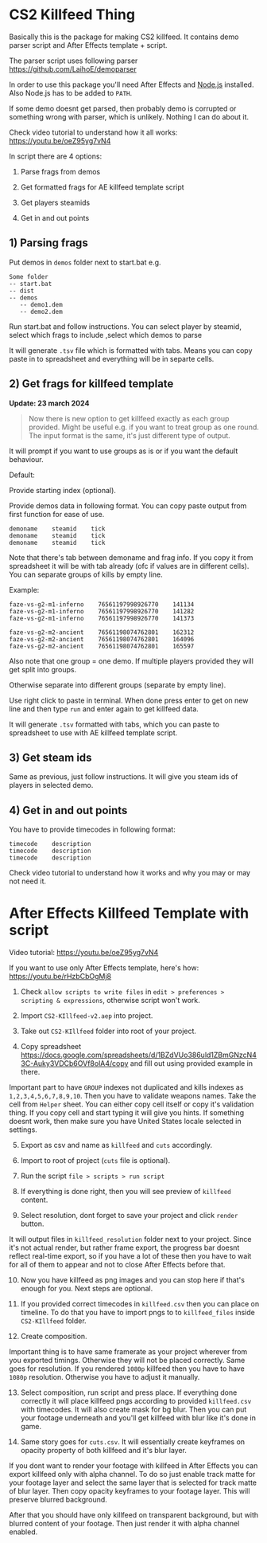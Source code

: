 # CS2 Killfeed Thing

Basically this is the package for making CS2 killfeed. It contains demo parser script and After Effects template + script.

The parser script uses following parser https://github.com/LaihoE/demoparser

In order to use this package you'll need After Effects and [Node.js](https://nodejs.org/en/download/current) installed. Also Node.js has to be added to `PATH`.

If some demo doesnt get parsed, then probably demo is corrupted or something wrong with parser, which is unlikely. Nothing I can do about it.

Check video tutorial to understand how it all works: https://youtu.be/oeZ95yg7vN4

In script there are 4 options:

1. Parse frags from demos

2. Get formatted frags for AE killfeed template script

3. Get players steamids

4. Get in and out points

## 1) Parsing frags

Put demos in `demos` folder next to start.bat e.g.

```
Some folder
-- start.bat
-- dist
-- demos
   -- demo1.dem
   -- demo2.dem
```

Run start.bat and follow instructions.
You can select player by steamid, select which frags to include ,select which demos to parse

It will generate `.tsv` file which is formatted with tabs. Means you can copy paste in to spreadsheet and everything will be in separte cells.

## 2) Get frags for killfeed template

**Update: 23 march 2024**

> Now there is new option to get killfeed exactly as each group provided. Might be useful e.g. if you want to treat group as one round. The input format is the same, it's just different type of output.

It will prompt if you want to use groups as is or if you want the default behaviour.

Default:

Provide starting index (optional).

Provide demos data in following format. You can copy paste output from first function for ease of use.

```
demoname    steamid    tick
demoname    steamid    tick
demoname    steamid    tick
```

Note that there's tab between demoname and frag info. If you copy it from spreadsheet it will be with tab already (ofc if values are in different cells). You can separate groups of kills by empty line.

Example:

```
faze-vs-g2-m1-inferno    76561197998926770    141134
faze-vs-g2-m1-inferno    76561197998926770    141282
faze-vs-g2-m1-inferno    76561197998926770    141373

faze-vs-g2-m2-ancient    76561198074762801    162312
faze-vs-g2-m2-ancient    76561198074762801    164096
faze-vs-g2-m2-ancient    76561198074762801    165597
```

Also note that one group = one demo. If multiple players provided they will get split into groups.

Otherwise separate into different groups (separate by empty line).

Use right click to paste in terminal.
When done press enter to get on new line and then type `run` and enter again to get killfeed data.

It will generate `.tsv` formatted with tabs, which you can paste to spreadsheet to use with AE killfeed template script.

## 3) Get steam ids

Same as previous, just follow instructions. It will give you steam ids of players in selected demo.

## 4) Get in and out points

You have to provide timecodes in following format:

```
timecode	description
timecode	description
timecode	description
```

Check video tutorial to understand how it works and why you may or may not need it.

# After Effects Killfeed Template with script

Video tutorial: https://youtu.be/oeZ95yg7vN4

If you want to use only After Effects template, here's how:
https://youtu.be/rHzbCbOgMj8

1. Check `allow scripts to write files` in `edit > preferences > scripting & expressions`, otherwise script won't work.

2. Import `CS2-KIllfeed-v2.aep` into project.

3. Take out `CS2-KIllfeed` folder into root of your project.

4. Copy spreadsheet https://docs.google.com/spreadsheets/d/1BZdVUo386uld1ZBmGNzcN43C-Auky3VDCb6OVf8olA4/copy and fill out using provided example in there.

Important part to have `GROUP` indexes not duplicated and kills indexes as `1,2,3,4,5,6,7,8,9,10`. Then you have to validate weapons names. Take the cell from `Helper` sheet. You can either copy cell itself or copy it's validation thing. If you copy cell and start typing it will give you hints. If something doesnt work, then make sure you have United States locale selected in settings.

5. Export as csv and name as `killfeed` and `cuts` accordingly.

6. Import to root of project (`cuts` file is optional).

7. Run the script `file > scripts > run script`

8. If everything is done right, then you will see preview of `killfeed` content.

9. Select resolution, dont forget to save your project and click `render` button.

It will output files in `killfeed_resolution` folder next to your project. Since it's not actual render, but rather frame export, the progress bar doesnt reflect real-time export, so if you have a lot of these then you have to wait for all of them to appear and not to close After Effects before that.

10. Now you have killfeed as png images and you can stop here if that's enough for you. Next steps are optional.

11. If you provided correct timecodes in `killfeed.csv` then you can place on timeline. To do that you have to import pngs to to `killfeed_files` inside `CS2-KIllfeed` folder.

12. Create composition.

Important thing is to have same framerate as your project wherever from you exported timings. Otherwise they will not be placed correctly. Same goes for resolution. If you rendered `1080p` killfeed then you have to have `1080p` resolution. Otherwise you have to adjust it manually.

13. Select composition, run script and press place. If everything done correctly it will place killfeed pngs according to provided `killfeed.csv` with timecodes. It will also create mask for bg blur. Then you can put your footage underneath and you'll get killfeed with blur like it's done in game.

14. Same story goes for `cuts.csv`. It will essentially create keyframes on opacity property of both killfeed and it's blur layer.

If you dont want to render your footage with killfeed in After Effects you can export killfeed only with alpha channel. To do so just enable track matte for your footage layer and select the same layer that is selected for track matte of blur layer. Then copy opacity keyframes to your footage layer. This will preserve blurred background.

After that you should have only killfeed on transparent background, but with blurred content of your footage. Then just render it with alpha channel enabled.
